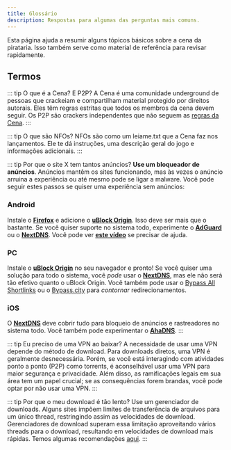```yaml
---
title: Glossário
description: Respostas para algumas das perguntas mais comuns.
---
```


Esta página ajuda a resumir alguns tópicos básicos sobre a cena da pirataria. Isso também serve como
material de referência para revisar rapidamente.

## Termos

::: tip O que é a Cena? E P2P?
A Cena é uma comunidade underground de pessoas que crackeiam e
compartilham material protegido por direitos autorais. Eles têm regras estritas que todos os membros
da cena devem seguir. Os P2P são crackers independentes que não seguem as [regras da Cena](https://scenerules.org).
:::

::: tip O que são NFOs?
NFOs são como um leiame.txt que a Cena faz nos lançamentos. Ele te dá
instruções, uma descrição geral do jogo e informações adicionais.
:::

::: tip Por que o site X tem tantos anúncios?
**Use um bloqueador de anúncios**. Anúncios mantêm os
sites funcionando, mas às vezes o anúncio arruina a experiência ou até mesmo pode se ligar a malware.
Você pode seguir estes passos se quiser uma experiência sem anúncios:

### Android

Instale o [**Firefox**](https://play.google.com/store/apps/details?id=org.mozilla.firefox) e
adicione o [**uBlock Origin**](https://addons.mozilla.org/android/addon/ublock-origin). Isso deve
ser mais que o bastante. Se você quiser suporte no sistema todo, experimente o
[**AdGuard**](https://adguard.com/adguard-android/overview.html) ou o
[**NextDNS**](https://nextdns.io). Você pode ver [**este vídeo**](https://youtu.be/WUG57ynLb8I) se
precisar de ajuda.

### PC

Instale o [**uBlock Origin**](https://ublockorigin.com) no seu navegador e pronto! Se você quiser
uma solução para todo o sistema, você _pode_ usar o [**NextDNS**](https://nextdns.io), mas ele não
será tão efetivo quanto o uBlock Origin. Você também pode usar o
[Bypass All Shortlinks](https://codeberg.org/Amm0ni4/bypass-all-shortlinks-debloated) ou
o [Bypass.city](https://bypass.city) para _contornar_
redirecionamentos.

### iOS

O [**NextDNS**](https://nextdns.io) deve cobrir tudo para bloqueio de anúncios e rastreadores no sistema todo. Você
também pode experimentar o [**AhaDNS**](https://ahadns.com).
:::

::: tip Eu preciso de uma VPN ao baixar?
A necessidade de usar uma VPN depende do método de download. Para downloads diretos, uma VPN é geralmente desnecessária.
Porém, se você está interagindo com atividades ponto a ponto (P2P) como torrents, é aconselhável usar uma VPN para maior
segurança e privacidade. Além disso, as ramificações legais em sua área tem um papel crucial; se as consequências forem
brandas, vocẽ pode optar por não usar uma VPN.
:::

::: tip Por que o meu download é tão lento?
Use um gerenciador de downloads. Alguns sites impõem
limites de transferência de arquivos para um único thread, restringindo assim as velocidades de
download. Gerenciadores de download superam essa limitação aproveitando vários threads para o
download, resultando em velocidades de download mais rápidas. Temos algumas recomendações
[aqui](useful.md).
:::

